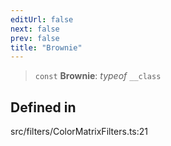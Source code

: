 ```yaml
---
editUrl: false
next: false
prev: false
title: "Brownie"
---
```


> `const` **Brownie**: *typeof* `__class`

## Defined in

src/filters/ColorMatrixFilters.ts:21
